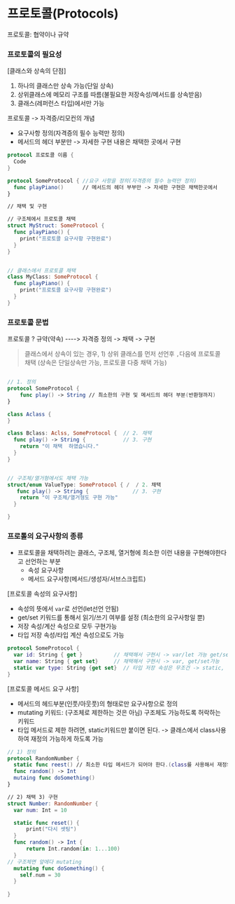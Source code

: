 # 프로토콜(Protocols)

프로토콜: 협약이나 규약


### 프로토콜의 필요성     
  [클래스와 상속의 단점]     
  1. 하나의 클래스만 상속 가능(단일 상속)
  2. 상위클래스에 메모리 구조를 따름(불필요한 저장속성/메서드를 상속받음)
  3. 클래스(레퍼런스 타입)에서만 가능


프로토콜 -> 자격증/리모컨의 개념    
* 요구사항 정의(자격증의 필수 능력만 정의)
* 메서드의 헤더 부분만 -> 자세한 구현 내용은 채택한 곳에서 구현
```Swift
protocol 프로토콜 이름 {
  Code
}

protocol SomeProtocol { //요구 사항을 정의(자격증의 필수 능력만 정의)
  func playPiano()      // 메서드의 헤더 부부만 -> 자세한 구현은 채택한곳에서
}

// 채택 및 구현

// 구조체에서 프로토콜 채택
struct MyStruct: SomeProtocol {
  func playPiano() {
    print("프로토콜 요구사항 구현완료")
  }
}


// 클래스에서 프로토콜 채택
class MyClass: SomeProtocol {
  func playPiano() {
    print("프로토콜 요구사항 구현완료")
  }
}

```
### 프로토콜 문법
프로토콜 ? 규약(약속) ----> 자격증
정의 -> 채택 -> 구현    
 
> 클래스에서 상속이 있는 경우, 1) 상위 클래스를 먼저 선언후 `,`다음에 프로토콜 채택 (상속은 단일상속만 가능, 프로토콜 다중 채택 가능)

```Swift

// 1. 정의
protocol SomeProtocol {
    func play() -> String // 최소한의 구현 및 메서드의 헤더 부분(반환형까지)
}

class Aclass {
}

class Bclass: Aclss, SomeProtocol {  // 2. 채택
  func play() -> String {            // 3. 구현
    return "이 채택  하였습니다."
  }
}


// 구조체/열거형에서도 채택 가능
struct/enum ValueType: SomeProtocol { /  / 2. 채택
   func play() -> String {              // 3. 구현
    return "이 구조체/열거형도 구현 가능"
  }

}

```
### 프로톨의 요구사항의 종류
- 프로토콜을 채택하려는 클래스, 구조체, 열거형에 최소한 이런 내용을 구현해야한다고 선언하는 부분
  * 속성 요구사항
  * 메서드 요구사항(메서드/생성자/서브스크립트)
 
[프로토콜 속성의 요구사항]
* 속성의 뜻에서 `var`로 선언(let선언 안됨)
* get/set 키워드를 통해서 읽기/쓰기 여부를 설정 (최소한의 요구사항일 뿐)
* 저장 속성/계산 속성으로 모두 구현가능
* 타입 저장 속성/타입 계산 속성으로도 가능

```Swift
protocol SomeProtocol {
  var id: String { get }          // 채택해서 구현시 -> var/let 가능 get/set 가눙
  var name: String { get set}     // 채택해서 구현시 -> var, get/set가능
  static var type: String {get set}  // 타입 저장 속성은 무조건 -> static,  클래스에서 타입 계산 속성은 -> static(재정의불가)/class(재정의 가능)
}

```

[프로토콜 메서드 요구 사항]
- 메서드의 헤드부분(인풋/아웃풋)의 형태로만 요구사항으로 정의
- mutating 키워드: (구조체로 제한하는 것은 아님) 구조체도 가능하도록 허락하는 키워드
- 타입 메서드로 제한 하려면, static키워드만 붙이면 된다. -> 클래스에서 class사용하여 재정의 가능하게 하도록 가능

```Swift
// 1) 정의
protocol RandomNumber {
  static func reest() // 최소한 타입 메서드가 되어야 한다.(class를 사용해서 재정의 하는것 도가능)
  func random() -> Int
  mutaing func doSomething() 
}

// 2) 채택 3) 구현
struct Number: RandomNumber {
  var num: Int = 10

  static func reset() {
      print("다시 셋팅")
  }
  func random() -> Int {
      return Int.random(in: 1...100)
  }
// 구조체면 앞에다 mutating
  mutating func doSomething() {
    self.num = 30
  }
  
}

```



